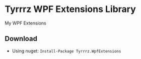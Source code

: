 # Tyrrrz WPF Extensions Library

My WPF Extensions

## Download

- Using nuget: `Install-Package Tyrrrz.WpfExtensions`
